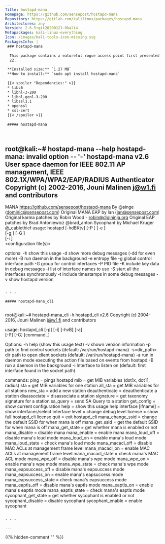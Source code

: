 ```yaml
---
Title: hostapd-mana
Homepage: https://github.com/sensepost/hostapd-mana
Repository: https://gitlab.com/kalilinux/packages/hostapd-mana
Architectures: any
Version: 2.6.5+git20200121-0kali4
Metapackages: kali-linux-everything 
Icon: /images/kali-tools-icon-missing.svg
PackagesInfo: |
 ### hostapd-mana
 
  This package contains a eatureful rogue access point first presented at Defcon
  22.
 
 **Installed size:** `1.27 MB`  
 **How to install:** `sudo apt install hostapd-mana`  
 
 {{< spoiler "Dependencies:" >}}
 * libc6 
 * libnl-3-200 
 * libnl-genl-3-200 
 * libssl1.1 
 * openssl
 * ssl-cert
 {{< /spoiler >}}
 
 ##### hostapd-mana
 
 
 ```
 root@kali:~# hostapd-mana --help
 hostapd-mana: invalid option -- '-'
 hostapd-mana v2.6
 User space daemon for IEEE 802.11 AP management,
 IEEE 802.1X/WPA/WPA2/EAP/RADIUS Authenticator
 Copyright (c) 2002-2016, Jouni Malinen <j@w1.fi> and contributors
 --------------------------------------------------
 MANA https://github.com/sensepost/hostapd-mana
 By @singe (dominic@sensepost.com)
 Original MANA EAP by Ian (ian@sensepost.com)
 Original karma patches by Robin Wood - robin@digininja.org
 Original EAP patches by Brad Antoniewicz @brad_anton
 Sycophant by Michael Kruger @_cablethief
 usage: hostapd [-hdBKtv] [-P <PID file>] [-e <entropy file>] \
          [-g <global ctrl_iface>] [-G <group>]\
          [-i <comma-separated list of interface names>]\
          <configuration file(s)>
 
 options:
    -h   show this usage
    -d   show more debug messages (-dd for even more)
    -B   run daemon in the background
    -e   entropy file
    -g   global control interface path
    -G   group for control interfaces
    -P   PID file
    -K   include key data in debug messages
    -i   list of interface names to use
    -S   start all the interfaces synchronously
    -t   include timestamps in some debug messages
    -v   show hostapd version
 ```
 
 - - -
 
 ##### hostapd-mana_cli
 
 
 ```
 root@kali:~# hostapd-mana_cli -h
 hostapd_cli v2.6
 Copyright (c) 2004-2016, Jouni Malinen <j@w1.fi> and contributors
 
 usage: hostapd_cli [-p<path>] [-i<ifname>] [-hvB] [-a<path>] \
                    [-P<pid file>] [-G<ping interval>] [command..]
 
 Options:
    -h           help (show this usage text)
    -v           shown version information
    -p<path>     path to find control sockets (default: /var/run/hostapd-mana)
    -s<dir_path> dir path to open client sockets (default: /var/run/hostapd-mana)
    -a<file>     run in daemon mode executing the action file based on events
                 from hostapd
    -B           run a daemon in the background
    -i<ifname>   Interface to listen on (default: first interface found in the
                 socket path)
 
 commands:
   ping = pings hostapd
   mib = get MIB variables (dot1x, dot11, radius)
   sta <addr> = get MIB variables for one station
   all_sta = get MIB variables for all stations
   new_sta <addr> = add a new station
   deauthenticate <addr> = deauthenticate a station
   disassociate <addr> = disassociate a station
   signature <addr> = get taxonomy signature for a station
   sa_query <addr> = send SA Query to a station
   get_config = show current configuration
   help = show this usage help
   interface [ifname] = show interfaces/select interface
   level <debug level> = change debug level
   license = show full hostapd_cli license
   quit = exit hostapd_cli
   mana_change_ssid = change the default SSID for when mana is off
   mana_get_ssid = get the default SSID for when mana is off
   mana_get_state = get whether mana is enabled or not
   mana_disable = disable mana
   mana_enable = enable mana
   mana_loud_off = disable mana's loud mode
   mana_loud_on = enable mana's loud mode
   mana_loud_state = check mana's loud mode
   mana_macacl_off = disable MAC ACLs at management frame level
   mana_macacl_on = enable MAC ACLs at management frame level
   mana_macacl_state = check mana's MAC ACL mode
   mana_wpe_off = disable mana's wpe mode
   mana_wpe_on = enable mana's wpe mode
   mana_wpe_state = check mana's wpe mode
   mana_eapsuccess_off = disable mana's eapsuccess mode
   mana_eapsuccess_on = enable mana's eapsuccess mode
   mana_eapsuccess_state = check mana's eapsuccess mode
   mana_eaptls_off = disable mana's eaptls mode
   mana_eaptls_on = enable mana's eaptls mode
   mana_eaptls_state = check mana's eaptls mode
   sycophant_get_state = get whether sycophant is enabled or not
   sycophant_disable = disable sycophant
   sycophant_enable = enable sycophant
 ```
 
 - - -
 
---
```

{{% hidden-comment "<!--Do not edit anything above this line-->" %}}
